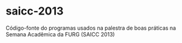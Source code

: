 saicc-2013
==========

Código-fonte do programas usados na palestra de boas práticas na Semana Acadêmica da FURG (SAICC 2013)
